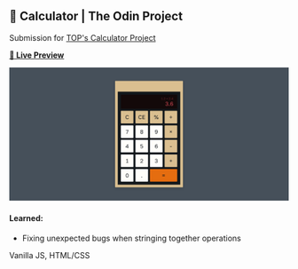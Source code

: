 ## 🧮 Calculator | The Odin Project

Submission for [TOP's Calculator Project](https://www.theodinproject.com/lessons/foundations-calculator)

**[🔗 Live Preview](https://1ynelle.github.io/calculator)**

<img src="/calculator_top.png" alt="Calculator Site Image Preview" width="600">

#### Learned:

- Fixing unexpected bugs when stringing together operations

Vanilla JS, HTML/CSS
